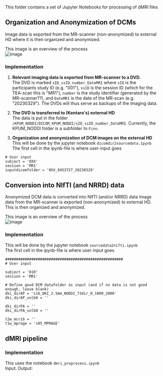 This folder contains a set of Jupyter Notebooks for processing of dMRI files

## Organization and Anonymization of DCMs
Image data is exported from the MR-scanner (non-anonymized) to external HD where it is then organized and anonymized.  

This image is an overview of the process  
![image](https://user-images.githubusercontent.com/20419258/230000465-a31468eb-8eee-462a-8d1d-e6d0f656dd5c.png)

### Implementation
1. **Relevant imaging data is exported from MR-scanner to a DVD.**  
The DVD is marked `sID_ssID_number_DateMRI` where `sID` is the participants study ID (e.g. "001"), `ssID` is the session ID (which for the TEA-scan this is "MR1"), `number` is the study identifier (generated by the MR-scanner??), and `DateMRI` is the date of the MR-scan (e.g. "20230329"). The DVDs will thus serve as backups of the imaging data.  
2. **The DVD is transferred to (Kentaro's) external HD**  
The data is put in the folder `/KPUM_NODDI/DICOM_KPUM_NODDI/sID_ssID_number_DateMRI`. Currently, the KPUM_NODDI folder is a subfolder to `Finn`.

2. **Organization and anonymization of DCM images on the external HD**  
This will be done by the jupyter notebook `dicomdir2sourcedata.ipynb`  
The first cell in the ipynb-file is where user-input goes
  ```
  # User input
  subject = '0XX'
  session = 'MR1'
  inputdicomfolder = '0XX_8453727_20230329'
  ```


## Conversion into NIfTI (and NRRD) data
Anonymized DCM data is converted into NIfTI (and/or NRRD) data Image data from the MR-scanner is exported (non-anonymized) to external HD. This is then organized and anonymized.  

This image is an overview of the process  
![image](https://user-images.githubusercontent.com/20419258/230001015-97f8d736-0063-474d-afef-81a7a747f74d.png)  

### Implementation
This will be done by the jupyter notebook `sourcedata2nifti.ipynb`  
The first cell in the ipynb-file is where user-input goes
  ```
######################################################
# User input

subject = '010'
session = 'MR1'

# Define good DCM datafolder as input (and if no data is not good enough, leave blank)
dki_dirAP = 's16_DKI_2.5mm_NODDI_73dir_0_1000_2000'
dki_dirAP_volb0 = ''

dki_dirPA = ''
dki_dirPA_volb0 = ''

t2w_mcrib = ''
t1w_mprage = 's05_MPRAGE'
```

## dMRI pipeline

### Implementation
This uses the notebook `dmri_preprocess.ipynb`  
Input:
Output:
